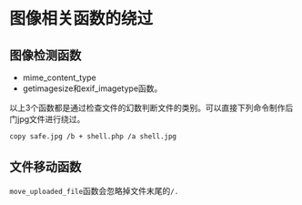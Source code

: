 # 图像相关函数的绕过

## 图像检测函数

- mime_content_type
- getimagesize和exif_imagetype函数。  

以上3个函数都是通过检查文件的幻数判断文件的类别。可以直接下列命令制作后门jpg文件进行绕过。

```bash
copy safe.jpg /b + shell.php /a shell.jpg
```

## 文件移动函数

`move_uploaded_file`函数会忽略掉文件末尾的`/. `